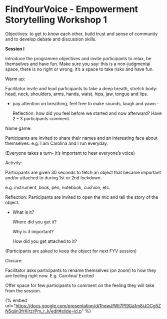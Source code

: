 # FindYourVoice - Empowerment Storytelling Workshop 1

Objectives: to get to know each other, build trust and sense of community and to develop debate and discussion skills.

**Session I**

Introduce the programme objectives and invite participants to relax, be themselves and have fun. Make sure you say: this is a non-judgmental space, there is no right or wrong, it’s a space to take risks and have fun.

Warm up:

Facilitator invite and lead participants to take a deep breath, stretch body: head, neck, shoulders, arms, hands, waist, hips, jaw, tongue and lips.

*   pay attention on breathing, feel free to make sounds, laugh and yawn –

    Reflection: how did you feel before we started and now afterward? Have 2 – 3 participants comment.

Name game:

Participants are invited to share their names and an interesting face about themselves.  e.g. I am Carolina and I run everyday.

(Everyone takes a turn- it’s important to hear everyone’s voice)

Activity:

Participants are given 30 seconds to fetch an object that became important and/or attached to during 1st or 2nd lockdown.

e.g. instrument, book, pen, notebook, cushion, etc.

Reflection: Participants are invited to open the mic and tell the story of the object.

*   What is it?&#x20;

    Where did you get it?&#x20;

    Why is it important?&#x20;

    How did you get attached to it?&#x20;

(Participants are asked to keep the object for next FYV session)

Closure:

Facilitator asks participants to rename themselves (on zoom) to how they are feeling right now. E.g. Carolina/ Excited

Offer space for few participants to comment on the feeling they will take from the session.

{% embed url="https://docs.google.com/presentation/d/1hqwJfWt7PI9Ga1m8iJOCg5ZN5gjjn3frKIrzrPm_r_k/edit#slide=id.p" %}

